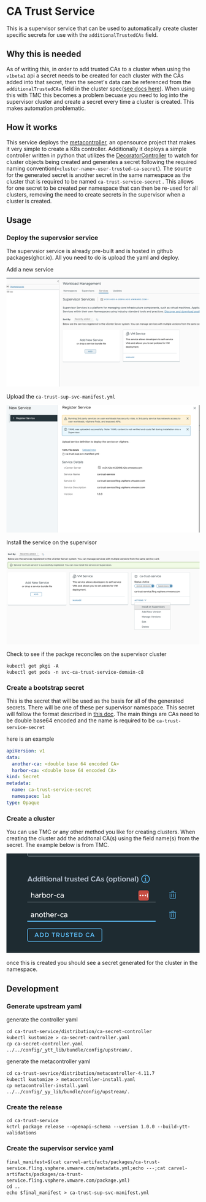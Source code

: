 # CA Trust Service

This is a supervisor service that can be used to automatically create cluster specific secrets for use with the `additionalTrustedCAs` field. 

## Why this is needed
 As of writing this, in order to add trusted CAs to a cluster when using the `v1beta1` api a secret needs to be created for each cluster with the CAs added into that secret, then the secret's data can be referenced from the `additionalTrustedCAs` field in the cluster spec([see docs here](https://docs.vmware.com/en/VMware-vSphere/8.0/vsphere-with-tanzu-tkg/GUID-EC2C9619-2898-4574-8EF4-EA66CFCD52B9.html#v1beta1-api-example-3)). When using this with TMC this becomes a problem becuase you need to log into the supervisor cluster and create a secret every time a cluster is created. This makes automation problematic. 


## How it works

 This service deploys the [metacontroller](https://metacontroller.github.io/metacontroller/intro.html), an opensource project that makes it very simple to create a K8s controller. Additionally it deploys a simple controller written in python that utilizes the [DecoratorController](https://metacontroller.github.io/metacontroller/api/decoratorcontroller.html) to watch for cluster objects being created and generates a secret following the required naming convention(`<cluster-name>-user-trusted-ca-secret`). The source for the generated secret is another secret in the same namespace as the cluster that is required to be named `ca-trust-service-secret` . This allows for one secret to be created per namespace that can then be re-used for all clusters, removing the need to create secrets in the supervisor when a cluster is created.

## Usage

### Deploy the supervsior service 

The supervsior service is already pre-built and is hosted in github packages(ghcr.io). All you need to do is upload the yaml and deploy.

Add a new service

![Alt text](image.png)


Upload the `ca-trust-sup-svc-manifest.yml`

![Alt text](image-1.png)

Install the service on the supervisor

![Alt text](image-2.png)

Check to see if the packge reconciles on the supervisor cluster

```
kubectl get pkgi -A
kubectl get pods -n svc-ca-trust-service-domain-c8
```

### Create a bootstrap secret

This is the secret that will be used as the basis for all of the generated secrets. There will be one of these per supervisor namespace. This secret will follow the format described in [this doc](https://docs.vmware.com/en/VMware-vSphere/8.0/vsphere-with-tanzu-tkg/GUID-EC2C9619-2898-4574-8EF4-EA66CFCD52B9.html#v1beta1-api-example-3). The main things are CAs need to be double base64 encoded and the name is required to be `ca-trust-service-secret`

here is an example
```yaml
apiVersion: v1
data:
  another-ca: <double base 64 encoded CA>
  harbor-ca: <double base 64 encoded CA>
kind: Secret
metadata:
  name: ca-trust-service-secret
  namespace: lab
type: Opaque

```

### Create a cluster 

You can use TMC or any other method you like for creating clusters. When creating the cluster add the additonal CA(s) using the field name(s) from the secret. The example below is from TMC.

![](images/2024-01-22-20-55-15.png)

once this is created you should see a secret generated for the cluster in the namespace.

## Development

### Generate upstream yaml

generate the controller yaml

```
cd ca-trust-service/distribution/ca-secret-controller
kubectl kustomize > ca-secret-controller.yaml
cp ca-secret-controller.yaml ../../config/_ytt_lib/bundle/config/upstream/.
```

generate the metacontroller yaml

```
cd ca-trust-sevrice/distribution/metacontroller-4.11.7
kubectl kustomize > metacontroller-install.yaml
cp metacontroller-install.yaml ../../config/_yy_lib/bundle/config/upstream/.
```

### Create the release

```
cd ca-trust-service
kctrl package release --openapi-schema --version 1.0.0 --build-ytt-validations
```

### Create the supervisor service yaml

```
final_manifest=$(cat carvel-artifacts/packages/ca-trust-service.fling.vsphere.vmware.com/metadata.yml;echo ---;cat carvel-artifacts/packages/ca-trust-service.fling.vsphere.vmware.com/package.yml)
cd ..
echo $final_manifest > ca-trust-sup-svc-manifest.yml
```